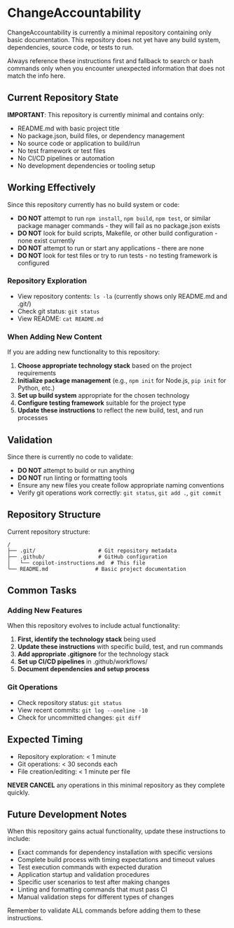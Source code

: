 # ChangeAccountability

ChangeAccountability is currently a minimal repository containing only basic documentation. This repository does not yet have any build system, dependencies, source code, or tests to run.

Always reference these instructions first and fallback to search or bash commands only when you encounter unexpected information that does not match the info here.

## Current Repository State

**IMPORTANT**: This repository is currently minimal and contains only:
- README.md with basic project title
- No package.json, build files, or dependency management
- No source code or application to build/run
- No test framework or test files
- No CI/CD pipelines or automation
- No development dependencies or tooling setup

## Working Effectively

Since this repository currently has no build system or code:

- **DO NOT** attempt to run `npm install`, `npm build`, `npm test`, or similar package manager commands - they will fail as no package.json exists
- **DO NOT** look for build scripts, Makefile, or other build configuration - none exist currently
- **DO NOT** attempt to run or start any applications - there are none
- **DO NOT** look for test files or try to run tests - no testing framework is configured

### Repository Exploration
- View repository contents: `ls -la` (currently shows only README.md and .git/)
- Check git status: `git status`
- View README: `cat README.md`

### When Adding New Content
If you are adding new functionality to this repository:

1. **Choose appropriate technology stack** based on the project requirements
2. **Initialize package management** (e.g., `npm init` for Node.js, `pip init` for Python, etc.)
3. **Set up build system** appropriate for the chosen technology
4. **Configure testing framework** suitable for the project type
5. **Update these instructions** to reflect the new build, test, and run processes

## Validation

Since there is currently no code to validate:
- **DO NOT** attempt to build or run anything
- **DO NOT** run linting or formatting tools
- Ensure any new files you create follow appropriate naming conventions
- Verify git operations work correctly: `git status`, `git add .`, `git commit`

## Repository Structure

Current repository structure:
```
/
├── .git/                    # Git repository metadata
├── .github/                 # GitHub configuration
│   └── copilot-instructions.md  # This file
└── README.md               # Basic project documentation
```

## Common Tasks

### Adding New Features
When this repository evolves to include actual functionality:

1. **First, identify the technology stack** being used
2. **Update these instructions** with specific build, test, and run commands
3. **Add appropriate .gitignore** for the technology stack
4. **Set up CI/CD pipelines** in .github/workflows/
5. **Document dependencies and setup process**

### Git Operations
- Check repository status: `git status`
- View recent commits: `git log --oneline -10`
- Check for uncommitted changes: `git diff`

## Expected Timing
- Repository exploration: < 1 minute
- Git operations: < 30 seconds each
- File creation/editing: < 1 minute per file

**NEVER CANCEL** any operations in this minimal repository as they complete quickly.

## Future Development Notes

When this repository gains actual functionality, update these instructions to include:
- Exact commands for dependency installation with specific versions
- Complete build process with timing expectations and timeout values
- Test execution commands with expected duration
- Application startup and validation procedures
- Specific user scenarios to test after making changes
- Linting and formatting commands that must pass CI
- Manual validation steps for different types of changes

Remember to validate ALL commands before adding them to these instructions.
